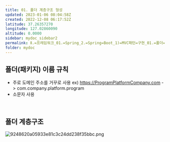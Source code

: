 ```yaml
---
title: 01. 폴더 계층구조 형성
updated: 2023-01-06 08:04:58Z
created: 2022-12-08 06:17:52Z
latitude: 37.26357270
longitude: 127.02860090
altitude: 0.0000
sidebar: mydoc_sidebar2
permalink: Ⅱ.=프레임워크_01.=Spring_2.=Spring=Boot_1)=MVC패턴=구현_01.=폴더=계층구조=형성.html
folder: mydoc
---
```


## 폴더(패키지) 이름 규칙
- 주로 도메인 주소를 거꾸로 사용
ex) https://ProgramPlatformCompany.com -> com.company.platform.program
- 소문자 사용
<br>

## 폴더 계층구조
![9248620a05933e81c3c24dd238f35bbc.png](../../../../resources/9248620a05933e81c3c24dd238f35bbc.png)
